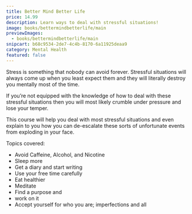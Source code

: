 ```yaml
---
title: Better Mind Better Life
price: 14.99
description: Learn ways to deal with stressful situations!
image: books/bettermindbetterlife/main
previewImages:
  - books/bettermindbetterlife/main
snipcart: b68c9534-2de7-4c4b-8170-6a11925deaa9
category: Mental Health
featured: false
---
```


Stress is something that nobody can avoid forever. Stressful situations will always come up when you least expect them and they will literally destroy you mentally most of the time.

If you’re not equipped with the knowledge of how to deal with these stressful situations then you will most likely crumble under pressure and lose your temper.

This course will help you deal with most stressful situations and even explain to you how you can de-escalate these sorts of unfortunate events from exploding in your face.

Topics covered:

- Avoid Caffeine, Alcohol, and Nicotine
- Sleep more
- Get a diary and start writing
- Use your free time carefully
- Eat healthier
- Meditate
- Find a purpose and
- work on it
- Accept yourself for who you are; imperfections and all

